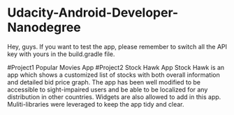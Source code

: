 # Udacity-Android-Developer-Nanodegree
Hey, guys. If you want to test the app, please remember to switch all the API key with yours in the build.gradle file.

#Project1 Popular Movies App
#Project2 Stock Hawk App
Stock Hawk is an app which shows a customized list of stocks with both overall information and detailed bid price graph. The app has been well modified to be accessible to sight-impaired users and be able to be localized for any distribution in other countries. Widgets are also allowed to add in this app. Muliti-libraries were leveraged to keep the app tidy and clear.
